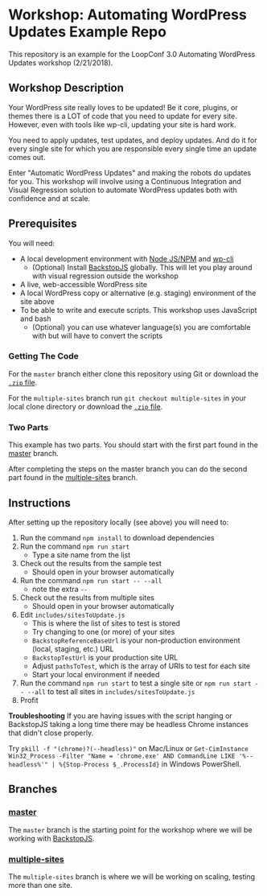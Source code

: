 # Workshop: Automating WordPress Updates Example Repo
This repository is an example for the LoopConf 3.0 Automating WordPress Updates workshop (2/21/2018).  

## Workshop Description
Your WordPress site really loves to be updated! Be it core, plugins, or themes there is a LOT of code that you need to update for every site. However, even with tools like wp-cli, updating your site is hard work.

You need to apply updates, test updates, and deploy updates. And do it for every single site for which you are responsible every single time an update comes out.

Enter "Automatic WordPress Updates" and making the robots do updates for you. This workshop will involve using a Continuous Integration and Visual Regression solution to automate WordPress updates both with confidence and at scale.

## Prerequisites
You will need:
* A local development environment with [Node JS/NPM](https://docs.npmjs.com/getting-started/installing-node) and [wp-cli](wp-cli.org)
    - (Optional) Install [BackstopJS](https://github.com/garris/BackstopJS) globally. This will let you play around with visual regression outside the workshop
* A live, web-accessible WordPress site
* A local WordPress copy or alternative (e.g. staging) environment of the site above
* To be able to write and execute scripts. This workshop uses JavaScript and bash
    - (Optional) you can use whatever language(s) you are comfortable with but will have to convert the scripts

### Getting The Code
For the `master` branch  either clone this repository using Git or download the [`.zip` file](https://github.com/ataylorme/loopconf-2018-automated-update-workshop/archive/master.zip).

For the `multiple-sites` branch run `git checkout multiple-sites` in your local clone directory or download the [`.zip` file](https://github.com/ataylorme/loopconf-2018-automated-update-workshop/archive/multiple-sites.zip).

### Two Parts
This example has two parts. You should start with the first part found in the [master](https://github.com/ataylorme/loopconf-2018-automated-update-workshop/tree/master) branch.

After completing the steps on the master branch you can do the second part found in the [multiple-sites](https://github.com/ataylorme/loopconf-2018-automated-update-workshop/tree/multiple-sites) branch.

## Instructions
After setting up the repository locally (see above) you will need to:
1. Run the command `npm install` to download dependencies
1. Run the command `npm run start`
    - Type a site name from the list
1. Check out the results from the sample test
    - Should open in your browser automatically
1. Run the command `npm run start -- --all`
    - note the extra `--`
1. Check out the results from multiple sites
    - Should open in your browser automatically
1. Edit `includes/sitesToUpdate.js`
    - This is where the list of sites to test is stored
    - Try changing to one (or more) of your sites
    - `BackstopReferenceBaseUrl` is your non-production environment (local, staging, etc.) URL
    - `BackstopTestUrl` is your production site URL
    - Adjust `pathsToTest`, which is the array of URIs to test for each site
    - Start your local environment if needed
1. Run the command `npm run start` to test a single site or `npm run start -- --all` to test all sites in `includes/sitesToUpdate.js`
1. Profit

**Troubleshooting**
If you are having issues with the script hanging or BackstopJS taking a long time there may be headless Chrome instances that didn't close properly. 

Try `pkill -f "(chrome)?(--headless)"` on Mac/Linux or `Get-CimInstance Win32_Process -Filter "Name = 'chrome.exe' AND CommandLine LIKE '%--headless%'" | %{Stop-Process $_.ProcessId}` in Windows PowerShell.

## Branches

### [master](https://github.com/ataylorme/loopconf-2018-automated-update-workshop/tree/master)
The `master` branch is the starting point for the workshop where we will be working with [BackstopJS](https://github.com/garris/BackstopJS).

### [multiple-sites](https://github.com/ataylorme/loopconf-2018-automated-update-workshop/tree/multiple-sites)
The `multiple-sites` branch is where we will be working on scaling, testing more than one site.